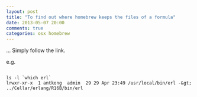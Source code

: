 ```yaml
---
layout: post
title: "To find out where homebrew keeps the files of a formula"
date: 2013-05-07 20:00
comments: true
categories: osx homebrew
---
```


… Simply follow the link.


e.g.

```

ls -l `which erl`
lrwxr-xr-x  1 antkong  admin  29 29 Apr 23:49 /usr/local/bin/erl -&gt; ../Cellar/erlang/R16B/bin/erl

```

